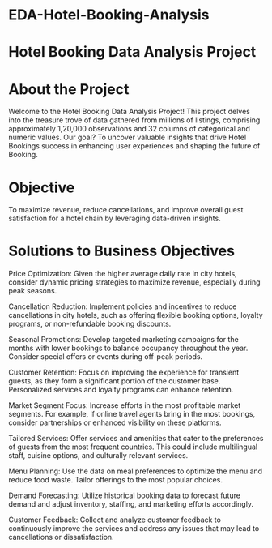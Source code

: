 # EDA-Hotel-Booking-Analysis
# Hotel Booking Data Analysis Project

# About the Project

Welcome to the Hotel Booking Data Analysis Project! This project delves into the treasure trove of data gathered from millions of listings, comprising approximately 1,20,000 observations and 32 columns of categorical and numeric values. Our goal? To uncover valuable insights that drive Hotel Bookings success in enhancing user experiences and shaping the future of Booking.

# Objective

To maximize revenue, reduce cancellations, and improve overall guest satisfaction for a hotel chain by leveraging data-driven insights.

# Solutions to Business Objectives

Price Optimization:
Given the higher average daily rate in city hotels, consider dynamic pricing strategies to maximize revenue, especially during peak seasons.

Cancellation Reduction:
Implement policies and incentives to reduce cancellations in city hotels, such as offering flexible booking options, loyalty programs, or non-refundable booking discounts.

Seasonal Promotions:
Develop targeted marketing campaigns for the months with lower bookings to balance occupancy throughout the year. Consider special offers or events during off-peak periods.

Customer Retention:
Focus on improving the experience for transient guests, as they form a significant portion of the customer base. Personalized services and loyalty programs can enhance retention.

Market Segment Focus:
Increase efforts in the most profitable market segments. For example, if online travel agents bring in the most bookings, consider partnerships or enhanced visibility on these platforms.

Tailored Services:
Offer services and amenities that cater to the preferences of guests from the most frequent countries. This could include multilingual staff, cuisine options, and culturally relevant services.

Menu Planning:
Use the data on meal preferences to optimize the menu and reduce food waste. Tailor offerings to the most popular choices.

Demand Forecasting:
Utilize historical booking data to forecast future demand and adjust inventory, staffing, and marketing efforts accordingly.

Customer Feedback:
Collect and analyze customer feedback to continuously improve the services and address any issues that may lead to cancellations or dissatisfaction.
